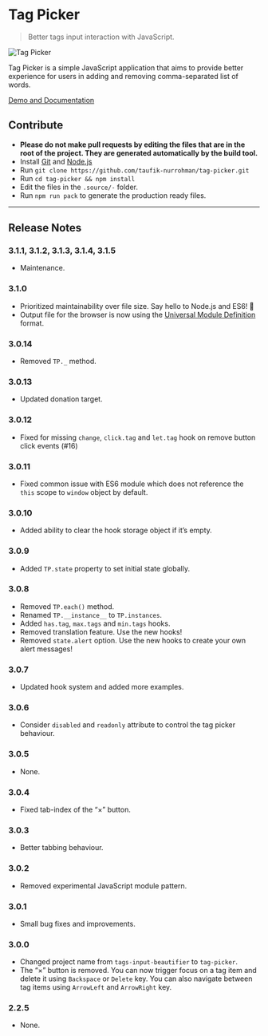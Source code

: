 Tag Picker
==========

> Better tags input interaction with JavaScript.

![Tag Picker](https://user-images.githubusercontent.com/1669261/69968635-633f9d80-154d-11ea-8632-1694fd52a985.gif)

Tag Picker is a simple JavaScript application that aims to provide better experience for users in adding and removing comma-separated list of words.

[Demo and Documentation](https://taufik-nurrohman.github.io/tag-picker "View Demo")

Contribute
----------

 - **Please do not make pull requests by editing the files that are in the root of the project. They are generated automatically by the build tool.**
 - Install [Git](https://en.wikipedia.org/wiki/Git) and [Node.js](https://en.wikipedia.org/wiki/Node.js)
 - Run `git clone https://github.com/taufik-nurrohman/tag-picker.git`
 - Run `cd tag-picker && npm install`
 - Edit the files in the `.source/-` folder.
 - Run `npm run pack` to generate the production ready files.

---

Release Notes
-------------

### 3.1.1, 3.1.2, 3.1.3, 3.1.4, 3.1.5

 - Maintenance.

### 3.1.0

 - Prioritized maintainability over file size. Say hello to Node.js and ES6! :wave:
 - Output file for the browser is now using the [Universal Module Definition](https://github.com/umdjs/umd) format.

### 3.0.14

 - Removed `TP._` method.

### 3.0.13

 - Updated donation target.

### 3.0.12

 - Fixed for missing `change`, `click.tag` and `let.tag` hook on remove button click events (#16)

### 3.0.11

 - Fixed common issue with ES6 module which does not reference the `this` scope to `window` object by default.

### 3.0.10

 - Added ability to clear the hook storage object if it’s empty.

### 3.0.9

 - Added `TP.state` property to set initial state globally.

### 3.0.8

 - Removed `TP.each()` method.
 - Renamed `TP.__instance__` to `TP.instances`.
 - Added `has.tag`, `max.tags` and `min.tags` hooks.
 - Removed translation feature. Use the new hooks!
 - Removed `state.alert` option. Use the new hooks to create your own alert messages!

### 3.0.7

 - Updated hook system and added more examples.

### 3.0.6

 - Consider `disabled` and `readonly` attribute to control the tag picker behaviour.

### 3.0.5

 - None.

### 3.0.4

 - Fixed tab-index of the “×” button.

### 3.0.3

 - Better tabbing behaviour.

### 3.0.2

 - Removed experimental JavaScript module pattern.

### 3.0.1

 - Small bug fixes and improvements.

### 3.0.0

 - Changed project name from `tags-input-beautifier` to `tag-picker`.
 - The “×” button is removed. You can now trigger focus on a tag item and delete it using `Backspace` or `Delete` key. You can also navigate between tag items using `ArrowLeft` and `ArrowRight` key.

### 2.2.5

 - None.
